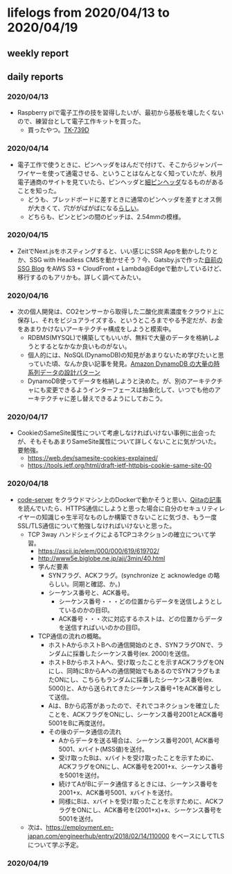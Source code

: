 # lifelogs from 2020/04/13 to 2020/04/19

## weekly report

## daily reports

### 2020/04/13

* Raspberry piで電子工作の技を習得したいが、最初から基板を壊したくないので、練習台として電子工作キットを買った。
  * 買ったやつ。[TK-739D](https://www.elekit.co.jp/product/TK-739D)

### 2020/04/14

* 電子工作で使うときに、ピンヘッダをはんだで付けて、そこからジャンパーワイヤーを使って通電させる、ということはなんとなく知っていたが、秋月電子通商のサイトを見ていたら、ピンヘッダと[細ピンヘッダ](http://akizukidenshi.com/catalog/g/gC-04398/)なるものがあることを知った。
  * どうも、ブレッドボードに差すときに通常のピンヘッダを差すとオス側が大きくて、穴ががばがばになる[らしい](https://ht-deko.com/arduino/basic_parts.html)。
  * どちらも、ピンとピンの間のピッチは、2.54mmの模様。

### 2020/04/15

* ZeitでNext.jsをホスティングすると、いい感じにSSR Appを動かしたりとか、SSG with Headless CMSを動かせそう？今、Gatsby.jsで作った[自前のSSG Blog](https://tan-shio.com/) をAWS S3 + CloudFront + Lambda@Edgeで動かしているけど、移行するのもアリかも。詳しく調べてみたい。

### 2020/04/16

* 次の個人開発は、CO2センサーから取得した二酸化炭素濃度をクラウド上に保存し、それをビジュアライズする、というところまでやる予定だが、お金をあまりかけないアーキテクチャ構成をしようと模索中。
  * RDBMS(MYSQL)で構築してもいいが、無料で大量のデータを格納しようとするとなかなか良いものがない。
  * 個人的には、NoSQL(DynamoDB)の知見があまりないため学びたいと思っていた頃、なんか良い記事を発見。[Amazon DynamoDB の大量の時系列データの設計パターン](https://aws.amazon.com/jp/blogs/news/design-patterns-for-high-volume-time-series-data-in-amazon-dynamodb/)
  * DynamoDB使ってデータを格納しようと決めた。が、別のアーキテクチャにも変更できるようインターフェースは抽象化して、いつでも他のアーキテクチャに差し替えできるようにしておこう。

### 2020/04/17

* CookieのSameSite属性について考慮しなければいけない事例に出会ったが、そもそもあまりSameSite属性について詳しくないことに気がついた。要勉強。
  * https://web.dev/samesite-cookies-explained/
  * https://tools.ietf.org/html/draft-ietf-httpbis-cookie-same-site-00

### 2020/04/18

* [code-server](https://github.com/cdr/code-server) をクラウドマシン上のDockerで動かそうと思い、[Qiitaの記事](https://qiita.com/cognitom/items/6d8af8a71552ec9c6212)を読んでいたら、HTTPS通信にしようと思った場合に自分のセキュリティレイヤーの知識じゃ生半可なものしか構築できないことに気づき、もう一度SSL/TLS通信について勉強しなければいけないと思った。
  * TCP 3way ハンドシェイクによるTCPコネクションの確立について学習。
    * https://ascii.jp/elem/000/000/619/619702/
    * http://www5e.biglobe.ne.jp/aji/3min/40.html
    * 学んだ要素
      * SYNフラグ、ACKフラグ。(synchronize と acknowledge の略らしい。同期と確認、か。)
      * シーケンス番号と、ACK番号。
        * シーケンス番号・・・どの位置からデータを送信しようとしているのかの目印。
        * ACK番号・・・次に対応するホストは、どの位置からデータを送信すればいいのかの目印。
    * TCP通信の流れの概略。
      * ホストAからホストBへの通信開始のとき、SYNフラグONで、ランダムに採番したシーケンス番号(ex. 2000)を送信。
      * ホストBからホストAへ、受け取ったことを示すACKフラグをONにし、同時にBからAへの通信開始でもあるのでSYNフラグもまたONにし、こちらもランダムに採番したシーケンス番号(ex. 5000)と、Aから送られてきたシーケンス番号+1をACK番号として送信。
      * Aは、Bから応答があったので、それでコネクションを確立したことを、ACKフラグをONにし、シーケンス番号2001とACK番号5001をBに再度送付。
      * その後のデータ通信の流れ
        * Aからデータを送る場合は、シーケンス番号2001, ACK番号5001、xバイト(MSS値)を送付。
        * 受け取ったBは、xバイトを受け取ったことを示すために、ACKフラグをONにし、ACK番号を2001+x、シーケンス番号を5001を送付。
        * 続けてAがBにデータ通信するときには、シーケンス番号を2001+x、ACK番号5001、xバイトを送付。
        * 同様にBは、xバイトを受け取ったことを示すために、ACKフラグをONにし、ACK番号を(2001+x)+x、シーケンス番号を5001を送付。
  * 次は、https://employment.en-japan.com/engineerhub/entry/2018/02/14/110000 をベースにしてTLSについて学ぶ予定。

### 2020/04/19


